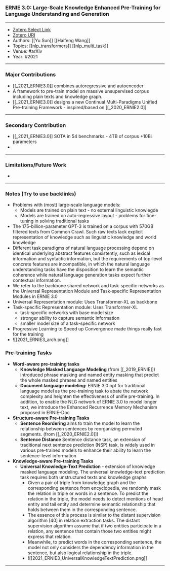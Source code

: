 ### ERNIE 3.0: Large-Scale Knowledge Enhanced Pre-Training for Language Understanding and Generation
---
- [Zotero Select Link](zotero://select/groups/2480461/items/YK2L8PFI)
- [Zotero URI](https://www.zotero.org/groups/2480461/items/YK2L8PFI)
- Authors: [[Yu Sun]] [[Haifeng Wang]]
- Topics: [[nlp_transformers]] [[nlp_multi_task]]
- Venue: #arXiv
- Year: #2021
---
### Major Contributions
- [[_2021_ERNIE3.0]] combines autoregressive and autoencoder
- A framework to pre-train model on massive unsupervised corpus including plain texts and knowledge graph.
- [[_2021_ERNIE3.0]] designs a new Continual Multi-Paradigms Unified Pre-training Framework - inspired/based on [[_2020_ERNIE2.0]]
---
### Secondary Contribution
- [[_2021_ERNIE3.0]] SOTA in 54 benchmarks - 4TB of corpus +10Bi parameters
- 
---
### Limitations/Future Work
- 
---
### Notes (Try to use backlinks)
- Problems with (most) large-scale language models:
	- Models are trained on plain text - no external linguistic knowlegde
	- Models are trained on auto-regressive layout - problems for fine-tuning in solving traditional tasks
- The 175-billion-parameter GPT-3 is trained on a corpus with 570GB filtered texts from Common Crawl. Such raw texts lack explicit representation of knowledge such as linguistic knowledge and world knowledge
- Different task paradigms of natural language processing depend on identical underlying abstract features consistently, such as lexical information and syntactic information, but the requirements of top-level concrete features are incompatible, in which the natural language understanding tasks have the disposition to learn the semantic coherence while natural language generation tasks expect further contextual information.
- We refer to the backbone shared network and task-specific networks as the Universal Representation Module and Task-specific Representation Modules in ERNIE 3.0
- Universal Representation module: Uses Transformer-XL as backbone
- Task-specific Representation module: Uses Transformer-XL
	- task-specific networks with base model size
	- stronger ability to capture semantic information
	- smaller model size of a task-specific network
- Progressive Learning to Speed up Convergence made things really fast for the training
- ![[2021_ERNIE3_arch.png]]

### Pre-training Tasks
- **Word-aware pre-training tasks**  
	- **Knowledge Masked Language Modeling** (from [[_2019_ERNIE]]) introduced phrase masking and named entity masking that predict the whole masked phrases and named entities
	- **Document language modeling:** ERNIE 3.0 opt for traditional language model as the pre-training task to abate the network complexity and heighten the effectiveness of unifie pre-training. In addition, to enable the NLG network of ERNIE 3.0 to model longer text, we introduce the Enhanced Recurrence Memory Mechanism proposed in ERNIE-Doc
- **Structure-aware Pre-training Tasks**
	- **Sentence Reordering**  aims to train the model to learn the relationship between sentences by reorganizing permuted segments. (from [[_2020_ERNIE2.0]])
	- **Sentence Distance** Sentence distance task, an extension of traditional next sentence prediction (NSP) task, is widely used in various pre-trained models to enhance their ability to learn the sentence-level information
- **Knowledge-aware Pre-training Tasks**
	- **Universal Knowledge-Text Prediction** - extension of knowledge masked language modeling. The universal knowledge-text prediction task requires both unstructured texts and knowledge graphs
		- Given a pair of triple from knowledge graph and the corresponding sentence from encyclopedia, we randomly mask the relation in triple or words in a sentence. To predict the relation in the triple, the model needs to detect mentions of head entity and tail entity and determine semantic relationship that holds between them in the corresponding sentence.
		- The essence of this process is similar to the distant supervision algorithm [40] in relation extraction tasks. The distant supervision algorithm assume that if two entities participate in a relation, any sentence that contain those two entities might express that relation. 
		- Meanwhile, to predict words in the corresponding sentence, the model not only considers the dependency information in the sentence, but also logical relationship in the triple.
		- ![[2021_ERNIE3_UniversalKnowledgeTextPrediction.png]]

---
